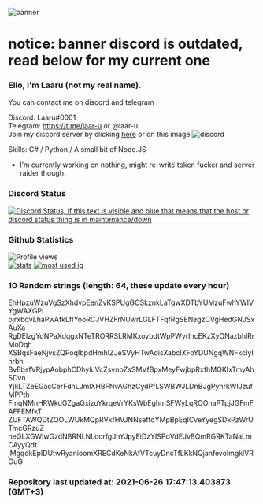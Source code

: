 
![banner](https://raw.githubusercontent.com/stop-bark/stop-bark/master/banner4.png)
# notice: banner discord is outdated, read below for my current one


### Ello, I'm Laaru (not my real name).

You can contact me on discord and telegram  

Discord: Laaru#0001  
Telegram: https://t.me/laar-u or @laar-u  
Join my discord server by clicking [here](https://discord.gg/invite/monk) or on this image ![discord](https://discord.com/api/guilds/848458923136122901/embed.png)

Skills: C# / Python / A small bit of Node.JS  

- I’m currently working on nothing, might re-write token fucker and server raider though.

### Discord Status
[![Discord Status, if this text is visible and blue that means that the host or discord status thing is in maintenance/down](https://discord.c99.nl/widget/theme-4/739824148267925565.png)](https://discord.c99.nl/)

### Github Statistics
![Profile views](https://komarev.com/ghpvc/?username=Laar-u) <br> [![stats](https://github-readme-stats.vercel.app/api?username=Laar-u&show_icons=true&theme=synthwave)](https://github.com/anuraghazra/github-readme-stats) [![most used ig](https://github-readme-stats.vercel.app/api/top-langs/?username=Laar-u&layout=compact&theme=synthwave&show_icons=true&langs_count=10)]((https://github.com/anuraghazra/github-readme-stats))

### 10 Random strings (length: 64, these update every hour)
EhHpzuWzuVgSzXhdvpEenZvKSPUgGOSkznkLaTqwXDTbYUMzuFwhYWIVYgWAXGPl
ojrxbqvLhaPwAfkLfIYooRCJVHZFrNUwrLGLFTFqfRgSENegzCVgHedGNJSxAuXa
RgDElzgYdNPaXdqgxNTeTRORRSLRMKxoybdtWpPWyrIhcEKzXyONazbhlRrMoDqh
XSBqsFaeNjvsZQPoqIbpdHmhIZJeSVyHTwAdisXabcIXFoYDUNgqWNFkcIyInrbh
BvEbsfVRjypAobphCDhyluVcZsvnpZsSMVfBpxMeyFwjbpRxfhMQKIxTmyAhSDvn
YjkLTZeEGacCerFdnLJmlXHBFNvAGhzCydPfLSWBWJLDnBJgPyhrkWIJzufMPPth
FmqNMnHRWkdGZgaQxizoYkrqeVrYKsWbEghmSFWyLqROOnaPTpjJGFmFAFFEMfkT
ZUFTAWQDtZQOLWUkMQpRVxfHVJNNseffdYMpBpEqICveYyegSDxPzWrUTmcGRzuZ
neQLXGWlwGzdNBRNLNLcorfgJhYJpyEiDzYISPdVdEJvBQmRGRKTaNaLmCAyyQdt
jMgqokEpIDUtwRyanioomXRECdKeNkAfVTcuyDncTfLKkNQjanfevoImgklVROuG

### Repository last updated at: 2021-06-26 17:47:13.403873 (GMT+3)
